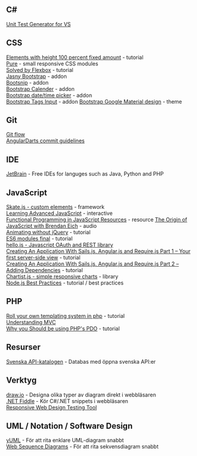 C#
--
[Unit Test Generator for VS](http://visualstudiogallery.msdn.microsoft.com/45208924-e7b0-45df-8cff-165b505a38d7)   

CSS
---
[Elements with height 100 percent fixed amount](http://www.codelord.net/2014/09/08/css-tip-elements-with-height-100-percent-fixed-amount/) - tutorial  
[Pure](http://purecss.io/) - small responsive CSS modules  
[Solved by Flexbox](http://philipwalton.github.io/solved-by-flexbox/) - tutorial  
[Jasny Bootstrap](http://jasny.github.io/bootstrap/) - addon  
[Bootsnip](http://bootsnipp.com/) - addon  
[Bootstrap Calender](http://bootstrap-calendar.azurewebsites.net/) - addon  
[Bootstrap date/time picker](http://tarruda.github.io/bootstrap-datetimepicker/) - addon  
[Bootstrap Tags Input](http://timschlechter.github.io/bootstrap-tagsinput/examples/) - addon
[Bootstrap Google Material design](http://fezvrasta.github.io/bootstrap-material-design/) - theme

Git
---
[Git flow](http://nvie.com/posts/a-successful-git-branching-model/)  
[AngularDarts commit guidelines](https://github.com/angular/angular.dart/blob/master/CONTRIBUTING.md#-git-commit-guidelines)  

IDE
---
[JetBrain](http://www.jetbrains.com/student/) - Free IDEs for languges such as Java, Python and PHP  

JavaScript
----------
[Skate.js - custom elements](https://github.com/skatejs/skatejs/blob/master/README.md) - framework   
[Learning Advanced JavaScript](http://ejohn.org/apps/learn/) - interactive    
[Functional Programming in JavaScript Resources](https://github.com/timoxley/functional-javascript-workshop/wiki#grab-bag-libraries) - resource
[The Origin of JavaScript with Brendan Eich](http://javascriptjabber.com/124-jsj-the-origin-of-javascript-with-brendan-eich/) - audio  
[Animating without jQuery](http://www.smashingmagazine.com/2014/09/04/animating-without-jquery/) - tutorial  
[ES6 modules final](http://www.2ality.com/2014/09/es6-modules-final.html) - tutorial  
[hello.js - Javascript OAuth and REST library](http://adodson.com/hello.js/)  
[Creating An Application With Sails.js, Angular.js and Require.js Part 1 – Your first server-side view](http://modernweb.com/2014/07/29/create-an-app-sails-angular-require-pt-1/) - tutorial   
[Creating An Application With Sails.js, Angular.js and Require.js Part 2 – Adding Dependencies](http://modernweb.com/2014/08/05/create-an-app-sails-angular-require-pt-2/) - tutorial  
[Chartist.js - simple responsive charts](http://gionkunz.github.io/chartist-js/index.html) - library  
[Node.js Best Practices](http://blog.risingstack.com/node-js-best-practices/) - tutorial / best practices  

PHP
---
[Roll your own templating system in php](http://code.tutsplus.com/tutorials/roll-your-own-templating-system-in-php--net-16596) - tutorial  
[Understanding MVC](https://stackoverflow.com/questions/16594907/understanding-mvc-views-in-php/16596704#16596704)  
[Why you Should be using PHP's PDO](http://code.tutsplus.com/tutorials/why-you-should-be-using-phps-pdo-for-database-access--net-12059) - tutorial  

Resurser
--------
[Svenska API-katalogen](http://apikatalogen.se/) - Databas med öppna svenska API:er  

Verktyg
-------
[draw.io](https://www.draw.io/) - Designa olika typer av diagram direkt i webbläsaren  
[.NET Fiddle](https://dotnetfiddle.net/) - Kör C#/.NET snippets i webbläsaren  
[Responsive Web Design Testing Tool](http://www.dimensionstoolkit.com/)    

UML / Notation / Software Design
--------------------------------
[yUML](http://yuml.me/) - För att rita enklare UML-diagram snabbt  
[Web Sequence Diagrams](https://www.websequencediagrams.com/) - För att rita sekvensdiagram snabbt  


